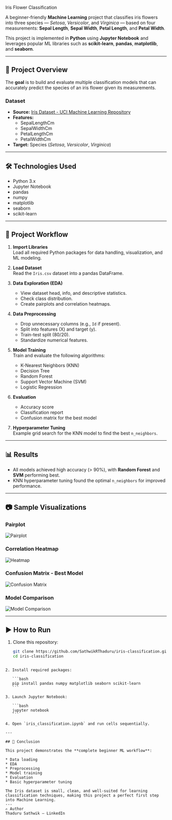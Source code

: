 Iris Flower Classification

A beginner-friendly **Machine Learning** project that classifies iris flowers into three species — *Setosa*, *Versicolor*, and *Virginica* — based on four measurements: **Sepal Length**, **Sepal Width**, **Petal Length**, and **Petal Width**.

This project is implemented in **Python** using **Jupyter Notebook** and leverages popular ML libraries such as **scikit-learn**, **pandas**, **matplotlib**, and **seaborn**.

---

## 📌 Project Overview

The **goal** is to build and evaluate multiple classification models that can accurately predict the species of an iris flower given its measurements.

### Dataset
- **Source:** [Iris Dataset - UCI Machine Learning Repository](https://archive.ics.uci.edu/ml/datasets/iris)
- **Features:**
  - SepalLengthCm
  - SepalWidthCm
  - PetalLengthCm
  - PetalWidthCm
- **Target:** Species (*Setosa*, *Versicolor*, *Virginica*)

---

## 🛠 Technologies Used
- Python 3.x
- Jupyter Notebook
- pandas
- numpy
- matplotlib
- seaborn
- scikit-learn

---

## 🚀 Project Workflow

1. **Import Libraries**  
   Load all required Python packages for data handling, visualization, and ML modeling.

2. **Load Dataset**  
   Read the `Iris.csv` dataset into a pandas DataFrame.

3. **Data Exploration (EDA)**  
   - View dataset head, info, and descriptive statistics.  
   - Check class distribution.
   - Create pairplots and correlation heatmaps.

4. **Data Preprocessing**  
   - Drop unnecessary columns (e.g., `Id` if present).
   - Split into features (X) and target (y).
   - Train-test split (80/20).
   - Standardize numerical features.

5. **Model Training**  
   Train and evaluate the following algorithms:
   - K-Nearest Neighbors (KNN)
   - Decision Tree
   - Random Forest
   - Support Vector Machine (SVM)
   - Logistic Regression

6. **Evaluation**  
   - Accuracy score
   - Classification report
   - Confusion matrix for the best model

7. **Hyperparameter Tuning**  
   Example grid search for the KNN model to find the best `n_neighbors`.

---

## 📊 Results
- All models achieved high accuracy (> 90%), with **Random Forest** and **SVM** performing best.
- KNN hyperparameter tuning found the optimal `n_neighbors` for improved performance.

---

## 📷 Sample Visualizations

### Pairplot
![Pairplot](https://github.com/SathwikRThaduru/iris-classification/blob/main/pairplot.png?raw=true)

### Correlation Heatmap
![Heatmap](https://github.com/SathwikRThaduru/iris-classification/blob/main/correlation_heatmap.png?raw=true)

### Confusion Matrix - Best Model
![Confusion Matrix](https://github.com/SathwikRThaduru/iris-classification/blob/main/Confusion_matrix.png?raw=true)

### Model Comparison
![Model Comparison](https://github.com/SathwikRThaduru/iris-classification/blob/main/Model_comparision.png?raw=true)

---
## ▶️ How to Run

1. Clone this repository:
   ```bash
   git clone https://github.com/SathwikRThaduru/iris-classification.git
   cd iris-classification
````

2. Install required packages:

   ```bash
   pip install pandas numpy matplotlib seaborn scikit-learn
   ```

3. Launch Jupyter Notebook:

   ```bash
   jupyter notebook
   ```

4. Open `iris_classification.ipynb` and run cells sequentially.

---

## 📌 Conclusion

This project demonstrates the **complete beginner ML workflow**:

* Data loading
* EDA
* Preprocessing
* Model training
* Evaluation
* Basic hyperparameter tuning

The Iris dataset is small, clean, and well-suited for learning classification techniques, making this project a perfect first step into Machine Learning.
---
✍ Author
Thaduru Sathwik – LinkedIn


